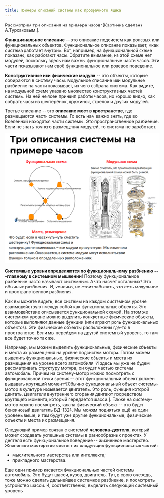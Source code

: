 ```yaml
---
title: Примеры описаний системы как прозрачного ящика
---
```


Рассмотрим три описания на примере часов^[Картинка
сделана А.Турхановым.].

**Функциональное описание** -- это описание подсистем как ролевых или
функциональных объектов. Функциональное описание показывает, «как
система работает внутри». Вот, например, на функциональной схеме
показано, как работают часы. Обратите внимание, на этой схеме нет
модулей, поскольку здесь нам важны функциональные части часов. Эти части
показывают нам своё функциональное или ролевое поведение.

**Конструктивные или физические модули** -- это объекты, которые
собираются в систему часы. Модульное описание или модульное разбиение на
части показывает, из чего собрана система. Как видите, на модульной
схеме указано множество конструктивных частей системы. На ней не ясен
принцип работы часов, но хорошо видно, как собрать часы из шестерёнок,
пружинок, стрелок и других модулей.

Третье описание -- это **описание мест в пространстве**, где размещаются
части системы. То есть нам важно знать, где во Вселенной находятся части
системы. Это пространственное разбиение. Если не знать точного
размещения модулей, то система не заработает.


![](10-examples-of-descriptions-of-the-system-as-a-transparent-box-36.png)


**Системные уровни определяются по функциональному** **разбиению
---главному в системном мышлении**! Поэтому функциональное разбиение
часто называют системным. А что насчет остальных? Это обычные разбиения.
И, конечно, не стоит забывать, что есть модульное и пространственное
разбиения.

Как вы можете видеть, все системы на каждом системном уровне
взаимодействуют между собой как функциональные объекты. Это
взаимодействие описывается функциональной схемой. На этом же системном
уровне можно выделить конкретные физические объекты, которые выполняют
данные функции (или играют роль функциональных объектов). Эти физические
объекты расположены где-то в пространстве. Если мы перейдем на другой
системный уровень, то там все будет точно так же.

Например, мы можем выделить функциональные, физические объекты и места
их размещения на уровне подсистем мотора. Потом можем выделить
функциональные, физические объекты и места их размещения на уровне всего
автомобиля. И здесь мы уже не будем рассматривать структуру мотора, он
будет частью системы автомобиль. Причем на систему-мотор можно
посмотреть с функциональной точки зрения -- этот функциональный объект
должен выдавать крутящий момент^[Обычно функциональный
объект системы-мотор в культуре называется двигатель. Это роль, функция
которой двигать. Двигатели внутреннего сгорания двигают посредством
крутящего момента, который передается шасси.]. Также на
систему-мотор можно посмотреть, как на физический объект -- это будет
бензиновый двигатель БД-1324. Мы можем подняться ещё на один уровень
выше, и там будут уже другие функциональные, физические объекты и места
их размещения.

Следующий пример связан с системой **человека-деятеля**, который может
создавать успешные системы в разнообразных проектах. У деятеля есть
функциональное поведение -- жизненное мастерство. Жизненное мастерство
состоит из следующих функциональных частей:

-   мыслительного мастерства или интеллекта;
-   прикладного мастерства.

Еще один пример касается функциональных частей системы автомобиль. Это
будут шасси, кузов, двигатель. Тут, в свою очередь, тоже можно сделать
дальнейшее системное разбиение, и посмотреть устройство шасси. И,
соответственно, выделить следующий системный уровень.
